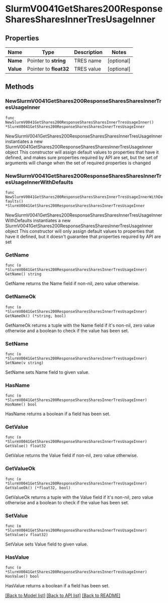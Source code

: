 # SlurmV0041GetShares200ResponseSharesSharesInnerTresUsageInner

## Properties

Name | Type | Description | Notes
------------ | ------------- | ------------- | -------------
**Name** | Pointer to **string** | TRES name | [optional] 
**Value** | Pointer to **float32** | TRES value | [optional] 

## Methods

### NewSlurmV0041GetShares200ResponseSharesSharesInnerTresUsageInner

`func NewSlurmV0041GetShares200ResponseSharesSharesInnerTresUsageInner() *SlurmV0041GetShares200ResponseSharesSharesInnerTresUsageInner`

NewSlurmV0041GetShares200ResponseSharesSharesInnerTresUsageInner instantiates a new SlurmV0041GetShares200ResponseSharesSharesInnerTresUsageInner object
This constructor will assign default values to properties that have it defined,
and makes sure properties required by API are set, but the set of arguments
will change when the set of required properties is changed

### NewSlurmV0041GetShares200ResponseSharesSharesInnerTresUsageInnerWithDefaults

`func NewSlurmV0041GetShares200ResponseSharesSharesInnerTresUsageInnerWithDefaults() *SlurmV0041GetShares200ResponseSharesSharesInnerTresUsageInner`

NewSlurmV0041GetShares200ResponseSharesSharesInnerTresUsageInnerWithDefaults instantiates a new SlurmV0041GetShares200ResponseSharesSharesInnerTresUsageInner object
This constructor will only assign default values to properties that have it defined,
but it doesn't guarantee that properties required by API are set

### GetName

`func (o *SlurmV0041GetShares200ResponseSharesSharesInnerTresUsageInner) GetName() string`

GetName returns the Name field if non-nil, zero value otherwise.

### GetNameOk

`func (o *SlurmV0041GetShares200ResponseSharesSharesInnerTresUsageInner) GetNameOk() (*string, bool)`

GetNameOk returns a tuple with the Name field if it's non-nil, zero value otherwise
and a boolean to check if the value has been set.

### SetName

`func (o *SlurmV0041GetShares200ResponseSharesSharesInnerTresUsageInner) SetName(v string)`

SetName sets Name field to given value.

### HasName

`func (o *SlurmV0041GetShares200ResponseSharesSharesInnerTresUsageInner) HasName() bool`

HasName returns a boolean if a field has been set.

### GetValue

`func (o *SlurmV0041GetShares200ResponseSharesSharesInnerTresUsageInner) GetValue() float32`

GetValue returns the Value field if non-nil, zero value otherwise.

### GetValueOk

`func (o *SlurmV0041GetShares200ResponseSharesSharesInnerTresUsageInner) GetValueOk() (*float32, bool)`

GetValueOk returns a tuple with the Value field if it's non-nil, zero value otherwise
and a boolean to check if the value has been set.

### SetValue

`func (o *SlurmV0041GetShares200ResponseSharesSharesInnerTresUsageInner) SetValue(v float32)`

SetValue sets Value field to given value.

### HasValue

`func (o *SlurmV0041GetShares200ResponseSharesSharesInnerTresUsageInner) HasValue() bool`

HasValue returns a boolean if a field has been set.


[[Back to Model list]](../README.md#documentation-for-models) [[Back to API list]](../README.md#documentation-for-api-endpoints) [[Back to README]](../README.md)


